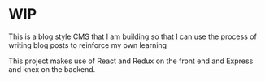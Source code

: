 # WIP

This is a blog style CMS that I am building so that I can use the process of writing blog posts to reinforce my own learning

This project makes use of React and Redux on the front end and Express and knex on the backend.
